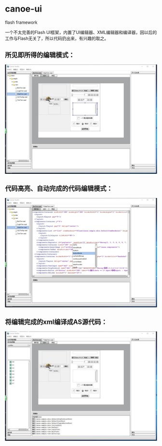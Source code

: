 canoe-ui
========

flash framework

一个不太完善的Flash UI框架，内置了UI编辑器、XML编辑器和编译器，因以后的工作与Flash无关了，所以代码扔出来，有兴趣的取之。

## 所见即所得的编辑模式：
![](screenshot3.jpg)

## 代码高亮、自动完成的代码编辑模式：
![](screenshot2.jpg)

## 将编辑完成的xml编译成AS源代码：
![](screenshot1.jpg)
